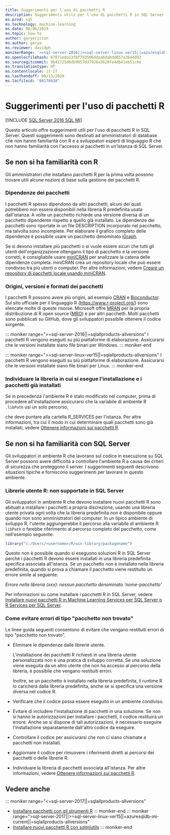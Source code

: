 ```yaml
---
title: Suggerimenti per l'uso di pacchetti R
description: Suggerimenti utili per l'uso di pacchetti R in SQL Server destinati a sviluppatori che non hanno familiarità con R o SQL Server.
ms.prod: sql
ms.technology: machine-learning
ms.date: 08/06/2019
ms.topic: how-to
author: garyericson
ms.author: garye
ms.reviewer: davidph
monikerRange: '>=sql-server-2016||>=sql-server-linux-ver15||=azuresqldb-mi-current||=sqlallproducts-allversions'
ms.openlocfilehash: 67071e8a13f0f7935064daa6dabdd857a3644d92
ms.sourcegitcommit: 9b41725d6db9957dd7928a3620fe4db41eb51c6e
ms.translationtype: HT
ms.contentlocale: it-IT
ms.lasthandoff: 08/13/2020
ms.locfileid: "88178938"
---
```

# <a name="tips-for-using-r-packages"></a>Suggerimenti per l'uso di pacchetti R

[!INCLUDE [SQL Server 2016 SQL MI](../../includes/applies-to-version/sqlserver2016-asdbmi.md)]

Questo articolo offre suggerimenti utili per l'uso di pacchetti R in SQL Server. Questi suggerimenti sono destinati ad amministratori di database che non hanno familiarità con R e a sviluppatori esperti di linguaggio R che non hanno familiarità con l'accesso ai pacchetti in un'istanza di SQL Server.

## <a name="if-youre-new-to-r"></a>Se non si ha familiarità con R

Gli amministratori che installano pacchetti R per la prima volta possono trovare utili alcune nozioni di base sulla gestione dei pacchetti R.

### <a name="package-dependencies"></a>Dipendenze dei pacchetti

I pacchetti R spesso dipendono da altri pacchetti, alcuni dei quali potrebbero non essere disponibili nella libreria R predefinita usata dall'istanza. A volte un pacchetto richiede una versione diversa di un pacchetto dipendente rispetto a quello già installato. Le dipendenze dei pacchetti sono riportate in un file DESCRIPTION incorporato nel pacchetto, ma talvolta sono incomplete. Per elaborare il grafico completo delle dipendenze è possibile usare un pacchetto denominato [iGraph](https://igraph.org/r/).

Se si devono installare più pacchetti o si vuole essere sicuri che tutti gli utenti dell'organizzazione ottengano il tipo di pacchetto e la versione corretti, è consigliabile usare [miniCRAN](https://mran.microsoft.com/package/miniCRAN) per analizzare la catena delle dipendenze completa. miniCRAN crea un repository locale che può essere condiviso tra più utenti o computer. Per altre informazioni, vedere [Creare un repository di pacchetti locale usando miniCRAN](create-a-local-package-repository-using-minicran.md).

### <a name="package-sources-versions-and-formats"></a>Origini, versioni e formati dei pacchetti

I pacchetti R possono avere più origini, ad esempio [CRAN](https://cran.r-project.org/) e [Bioconductor](https://www.bioconductor.org/). Sul sito ufficiale per il linguaggio R (<https://www.r-project.org/>) sono elencate molte di queste risorse. Microsoft offre [MRAN](https://mran.microsoft.com/) per la propria distribuzione di R open source ([MRO](https://mran.microsoft.com/open)) e per altri pacchetti. Molti pacchetti sono pubblicati su GitHub, dove gli sviluppatori possibile ottenere il codice sorgente.

::: moniker range=">=sql-server-2016||=sqlallproducts-allversions"
I pacchetti R vengono eseguiti su più piattaforme di elaborazione. Assicurarsi che le versioni installate siano file binari per Windows.
::: moniker-end

::: moniker range=">=sql-server-linux-ver15||=sqlallproducts-allversions"
I pacchetti R vengono eseguiti su più piattaforme di elaborazione. Assicurarsi che le versioni installate siano file binari per Linux.
::: moniker-end

### <a name="know-which-library-youre-installing-to-and-which-packages-are-already-installed"></a>Individuare la libreria in cui si esegue l'installazione e i pacchetti già installati

Se in precedenza l'ambiente R è stato modificato nel computer, prima di procedere all'installazione assicurarsi che la variabile di ambiente R `.libPath` usi un solo percorso,

che deve puntare alla cartella R_SERVICES per l'istanza. Per altre informazioni, tra cui il modo in cui determinare quali pacchetti sono già installati, vedere [Ottenere informazioni sui pacchetti R](../package-management/r-package-information.md).

## <a name="if-youre-new-to-sql-server"></a>Se non si ha familiarità con SQL Server

Gli sviluppatori in ambiente R che lavorano sul codice in esecuzione su SQL Server possono avere difficoltà a controllare l'ambiente R a causa dei criteri di sicurezza che proteggono il server. I suggerimenti seguenti descrivono situazioni tipiche e forniscono suggerimenti per lavorare in questo ambiente.

### <a name="r-user-libraries-not-supported-on-sql-server"></a>Librerie utente R: non supportate in SQL Server

Gli sviluppatori in ambiente R che devono installare nuovi pacchetti R sono abituati a installare i pacchetti a propria discrezione, usando una libreria utente privata ogni volta che la libreria predefinita non è disponibile oppure quando non sono amministratori del computer. In un tipico ambiente di sviluppo R, l'utente aggiungerebbe il percorso alla variabile di ambiente R `libPath` o farebbe riferimento al percorso completo del pacchetto, come nell'esempio seguente:

```R
library("c:/Users/<username>/R/win-library/packagename")
```

Questo non è possibile quando si eseguono soluzioni R in SQL Server perché i pacchetti R devono essere installati in una libreria predefinita specifica associata all'istanza. Se un pacchetto non è installato nella libreria predefinita, quando si prova a chiamare il pacchetto viene restituito un errore simile al seguente:

*Errore nella libreria (xxx): nessun pacchetto denominato 'nome-pacchetto'*

Per informazioni su come installare i pacchetti R in SQL Server, vedere [Installare nuovi pacchetti R in Machine Learning Services per SQL Server o R Services per SQL Server](install-additional-r-packages-on-sql-server.md).

### <a name="how-to-avoid-package-not-found-errors"></a>Come evitare errori di tipo "pacchetto non trovato"

Le linee guida seguenti consentono di evitare che vengano restituiti errori di tipo "pacchetto non trovato".

+ Eliminare le dipendenze dalle librerie utente.

    L'installazione dei pacchetti R richiesti in una libreria utente personalizzata non è una pratica di sviluppo corretta. Se una soluzione viene eseguita da un altro utente che non ha accesso al percorso della libreria, è possibile che vengano restituiti errori.

    Inoltre, se un pacchetto è installato nella libreria predefinita, il runtime R lo caricherà dalla libreria predefinita, anche se si specifica una versione diversa nel codice R.

+ Verificare che il codice possa essere eseguito in un ambiente condiviso.

+ Evitare di includere l'installazione di pacchetti in una soluzione. Se non si hanno le autorizzazioni per installare i pacchetti, il codice restituirà un errore. Anche se si dispone di tali autorizzazioni, è necessario eseguire l'installazione separatamente dall'altro codice da eseguire.

+ Controllare il codice per assicurarsi che non ci siano chiamate a pacchetti non installati.

+ Aggiornare il codice per rimuovere i riferimenti diretti ai percorsi dei pacchetti o delle librerie R.

+ Individuare la libreria di pacchetti associata all'istanza. Per altre informazioni, vedere [Ottenere informazioni sui pacchetti R](../package-management/r-package-information.md).

## <a name="see-also"></a>Vedere anche

::: moniker range="<=sql-server-2017||=sqlallproducts-allversions"
+ [Installare pacchetti con gli strumenti R](install-r-packages-standard-tools.md)
::: moniker-end
::: moniker range=">sql-server-2017||>=sql-server-linux-ver15||=azuresqldb-mi-current||=sqlallproducts-allversions"
+ [Installare nuovi pacchetti R con sqlmlutils](install-additional-r-packages-on-sql-server.md)
::: moniker-end
